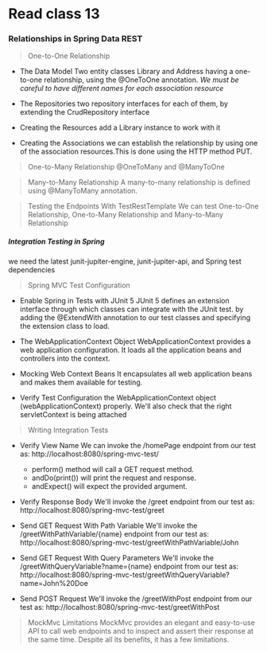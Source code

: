 # Read class 13

### Relationships in Spring Data REST

> One-to-One Relationship
 - The Data Model
   Two entity classes Library and Address having a one-to-one relationship, using the @OneToOne annotation.
   *We must be careful to have different names for each association resource*

 - The Repositories
    two repository interfaces for each of them, by extending the CrudRepository interface

 - Creating the Resources
    add a Library instance to work with it

 - Creating the Associations
   we can establish the relationship by using one of the association resources.This is done using the HTTP method PUT.


> One-to-Many Relationship
  @OneToMany and @ManyToOne

> Many-to-Many Relationship
 A many-to-many relationship is defined using @ManyToMany annotation.

> Testing the Endpoints With TestRestTemplate
 We can test One-to-One Relationship, One-to-Many Relationship and Many-to-Many Relationship

 ##### Integration Testing in Spring
we need the latest junit-jupiter-engine, junit-jupiter-api, and Spring test dependencies

>  Spring MVC Test Configuration
 - Enable Spring in Tests with JUnit 5
   JUnit 5 defines an extension interface through which classes can integrate with the JUnit test.
    by adding the @ExtendWith annotation to our test classes and specifying the extension class to load. 
 - The WebApplicationContext Object
    WebApplicationContext provides a web application configuration. It loads all the application beans and controllers into the context.

 - Mocking Web Context Beans
    It encapsulates all web application beans and makes them available for testing.

 - Verify Test Configuration
   the WebApplicationContext object (webApplicationContext) properly. We'll also check that the right servletContext is being attached

> Writing Integration Tests
  - Verify View Name
     We can invoke the /homePage endpoint from our test as:
       http://localhost:8080/spring-mvc-test/

    - perform() method will call a GET request method.
    - andDo(print()) will print the request and response.
    - andExpect() will expect the provided argument.

  - Verify Response Body
     We'll invoke the /greet endpoint from our test as:
     http://localhost:8080/spring-mvc-test/greet

  -  Send GET Request With Path Variable
      We'll invoke the /greetWithPathVariable/{name} endpoint from our test as:
      http://localhost:8080/spring-mvc-test/greetWithPathVariable/John

  - Send GET Request With Query Parameters
   We'll invoke the /greetWithQueryVariable?name={name} endpoint from our test as: http://localhost:8080/spring-mvc-test/greetWithQueryVariable?name=John%20Doe

  - Send POST Request
    We'll invoke the /greetWithPost endpoint from our test as:
    http://localhost:8080/spring-mvc-test/greetWithPost

> MockMvc Limitations
MockMvc provides an elegant and easy-to-use API to call web endpoints and to inspect and assert their response at the same time. Despite all its benefits, it has a few limitations.
